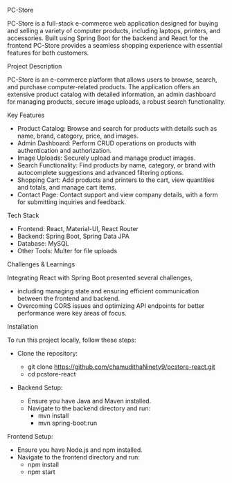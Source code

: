 PC-Store

PC-Store is a full-stack e-commerce web application designed for buying and selling a variety of computer products, including laptops, printers, and accessories. 
Built using Spring Boot for the backend and React for the frontend
PC-Store provides a seamless shopping experience with essential features for both customers.

Project Description

PC-Store is an e-commerce platform that allows users to browse, search, and purchase computer-related products. 
The application offers an extensive product catalog with detailed information, an admin dashboard for managing products, secure image uploads, a robust search functionality.

Key Features
* Product Catalog: Browse and search for products with details such as name, brand, category, price, and images.
* Admin Dashboard: Perform CRUD operations on products with authentication and authorization.
* Image Uploads: Securely upload and manage product images.
* Search Functionality: Find products by name, category, or brand with autocomplete suggestions and advanced filtering options.
* Shopping Cart: Add products and printers to the cart, view quantities and totals, and manage cart items.
* Contact Page: Contact support and view company details, with a form for submitting inquiries and feedback.

Tech Stack
* Frontend: React, Material-UI, React Router
* Backend: Spring Boot, Spring Data JPA
* Database: MySQL
* Other Tools: Multer for file uploads

Challenges & Learnings

  Integrating React with Spring Boot presented several challenges, 
  * including managing state and ensuring efficient communication between the frontend and backend. 
  * Overcoming CORS issues and optimizing API endpoints for better performance were key areas of focus.

Installation

To run this project locally, follow these steps:
* Clone the repository:
  * git clone https://github.com/chamudithaNinety9/pcstore-react.git
  * cd pcstore-react
    
* Backend Setup:
  * Ensure you have Java and Maven installed.
  * Navigate to the backend directory and run:
      * mvn install
      * mvn spring-boot:run
    
Frontend Setup:
* Ensure you have Node.js and npm installed.
* Navigate to the frontend directory and run:
    - npm install
    - npm start
